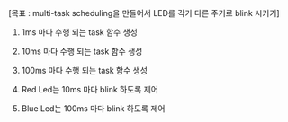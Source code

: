 [목표 : multi-task scheduling을 만들어서
LED를 각기 다른 주기로 blink 시키기]


1. 1ms 마다 수행 되는 task 함수 생성

2. 10ms 마다 수행 되는 task 함수 생성

3. 100ms 마다 수행 되는 task 함수 생성

4. Red Led는 10ms 마다 blink 하도록 제어

5. Blue Led는 100ms 마다 blink 하도록 제어
